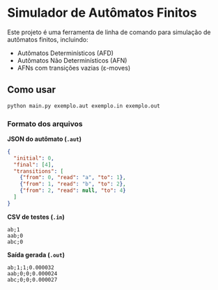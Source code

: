 # Simulador de Autômatos Finitos

Este projeto é uma ferramenta de linha de comando para simulação de autômatos finitos, incluindo:
- Autômatos Determinísticos (AFD)
- Autômatos Não Determinísticos (AFN)
- AFNs com transições vazias (ε-moves)

## Como usar

```bash
python main.py exemplo.aut exemplo.in exemplo.out
```

### Formato dos arquivos

**JSON do autômato (`.aut`)**

```json
{
  "initial": 0,
  "final": [4],
  "transitions": [
    {"from": 0, "read": "a", "to": 1},
    {"from": 1, "read": "b", "to": 2},
    {"from": 2, "read": null, "to": 4}
  ]
}
```

**CSV de testes (`.in`)**

```
ab;1
aab;0
abc;0
```

**Saída gerada (`.out`)**

```
ab;1;1;0.000032
aab;0;0;0.000024
abc;0;0;0.000027
```